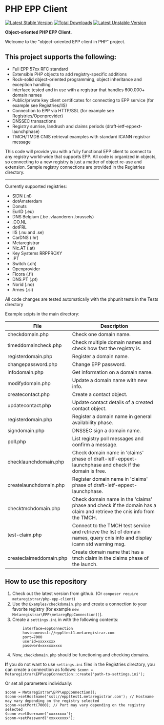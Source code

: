 PHP EPP Client
==============
[![Latest Stable Version](https://poser.pugx.org/metaregistrar/php-epp-client/v/stable)](https://packagist.org/packages/metaregistrar/php-epp-client)
[![Total Downloads](https://poser.pugx.org/metaregistrar/php-epp-client/downloads)](https://packagist.org/packages/metaregistrar/php-epp-client)
[![Latest Unstable Version](https://poser.pugx.org/metaregistrar/php-epp-client/v/unstable)](https://packagist.org/packages/metaregistrar/php-epp-client)



**Object-oriented PHP EPP Client.**

Welcome to the "object-oriented EPP client in PHP" project.

This project supports the following:
------------------------------------

- Full EPP 57xx RFC standard
- Extensible PHP objects to add registry-specific additions
- Rock-solid object-oriented programming, object inheritance and exception handling
- Interface tested and in use with a registrar that handles 600.000+ domain names
- Public/private key client certificates for connecting to EPP service (for example see Registries/IIS)
- Connection to EPP via HTTP/SSL (for example see Registries/Openprovider)
- DNSSEC transactions
- Registry sunrise, landrush and claims periods (draft-ietf-eppext-launchphase)
- TMCH/TMDB CNIS retrieval examples with standard ICANN registrar message

This code will provide you with a fully functional EPP client to connect to any registry world-wide that supports EPP.
All code is organized in objects, so connecting to a new registry is just a matter of object re-use and extension.
Sample registry connections are provided in the Registries directory.

------

Currently supported registries:
- SIDN (.nl)
- dotAmsterdam
- Donuts
- EurID (.eu)
- DNS Belgium (.be .vlaanderen .brussels)
- .CO.NL
- dotFRL
- IIS (.nu and .se)
- CarDNS (.hr)
- Metaregistrar
- Nic.AT (.at)
- Key Systems RRPPROXY
- .PT
- Switch (.ch)
- Openprovider
- Ficora (.fi)
- DNS.PT (.pt)
- Norid (.no)
- Arnes (.si)


All code changes are tested automatically with the phpunit tests in the Tests directory

Example scipts in the main directory:

| File                   | Description                                                                                                                 |
-------------------------|------------------------------------------------------------------------------------------------------------------------------
|checkdomain.php         | Check one domain name.                                                                                                      |
|timeddomaincheck.php    | Check multiple domain names and check how fast the registry is.                                                             |
|registerdomain.php      | Register a domain name.                                                                                                     |
|changepassword.php      | Change EPP password.                                                                                                        |
|infodomain.php          | Get information on a domain name.                                                                                           |
|modifydomain.php        | Update a domain name with new info.                                                                                         |
|createcontact.php       | Create a contact object.                                                                                                    |
|updatecontact.php       | Update contact details of a created contact object.                                                                         |
|registerdomain.php      | Register a domain name in general availability phase.                                                                       |
|signdomain.php          | DNSSEC sign a domain name.                                                                                                  |
|poll.php                | List registry poll messages and confirm a message.                                                                          |
|checklaunchdomain.php   | Check domain name in 'claims' phase of draft-ietf-eppext-launchphase and check if the domain is free.                       |
|createlaunchdomain.php  | Register domain name in 'claims' phase of draft-ietf-eppext-launchphase.                                                    |
|checktmchdomain.php     | Check domain name in the 'claims' phase and check if the domain has a claim and retrieve the cnis info from the TMCH.       |
|test-claim.php          | Connect to the TMCH test service and retrieve the list of domain names, query cnis info and display icann std warning msg.  |
|createclaimeddomain.php | Create domain name that has a tmch claim in the claims phase of the launch.                                                 |




How to use this repository
--------------------------

1. Check out the latest version from github. (Or `composer require metaregistrar/php-epp-client`)
2. Use the `Examples/checkdomain.php` and create a connection to your favorite registry (for example `new Metaregistrar\EPP\metaregEppConnection()`).
3. Create a `settings.ini` in with the following contents:
```
        interface=eppConnection
        hostname=ssl://eppltest1.metaregistrar.com
        port=7000
        userid=xxxxxxxx
        password=xxxxxxxxx
```
4. Now, `checkdomain.php` should be functioning and checking domains.

**If** you do not want to use `settings.ini` files in the Registries directory, you can create a connection as follows: 
`$conn = Metaregistrar\EPP\eppConnection::create('path-to-settings.ini');`

Or set all parameters individually:
```
$conn = Metaregistrar\EPP\eppConnection();
$conn->setHostname('ssl://eppltest1.metaregistrar.com'); // Hostname may vary depending on the registry selected
$conn->setPort(7000); // Port may vary depending on the registry selected
$conn->setUsername('xxxxxxxx');
$conn->setPassword('xxxxxxxxx');
```
